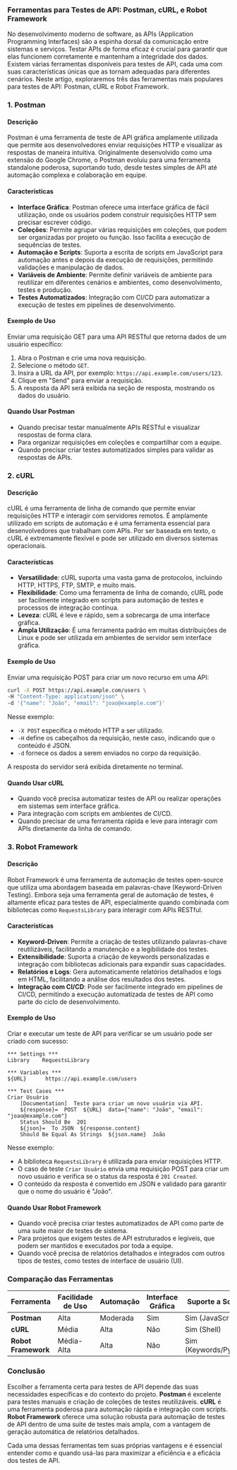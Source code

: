 ### Ferramentas para Testes de API: Postman, cURL, e Robot Framework

No desenvolvimento moderno de software, as APIs (Application Programming Interfaces) são a espinha dorsal da comunicação entre sistemas e serviços. Testar APIs de forma eficaz é crucial para garantir que elas funcionem corretamente e mantenham a integridade dos dados. Existem várias ferramentas disponíveis para testes de API, cada uma com suas características únicas que as tornam adequadas para diferentes cenários. Neste artigo, exploraremos três das ferramentas mais populares para testes de API: Postman, cURL e Robot Framework.

### **1. Postman**

#### **Descrição**

Postman é uma ferramenta de teste de API gráfica amplamente utilizada que permite aos desenvolvedores enviar requisições HTTP e visualizar as respostas de maneira intuitiva. Originalmente desenvolvido como uma extensão do Google Chrome, o Postman evoluiu para uma ferramenta standalone poderosa, suportando tudo, desde testes simples de API até automação complexa e colaboração em equipe.

#### **Características**

- **Interface Gráfica**: Postman oferece uma interface gráfica de fácil utilização, onde os usuários podem construir requisições HTTP sem precisar escrever código.
- **Coleções**: Permite agrupar várias requisições em coleções, que podem ser organizadas por projeto ou função. Isso facilita a execução de sequências de testes.
- **Automação e Scripts**: Suporta a escrita de scripts em JavaScript para automação antes e depois da execução de requisições, permitindo validações e manipulação de dados.
- **Variáveis de Ambiente**: Permite definir variáveis de ambiente para reutilizar em diferentes cenários e ambientes, como desenvolvimento, testes e produção.
- **Testes Automatizados**: Integração com CI/CD para automatizar a execução de testes em pipelines de desenvolvimento.

#### **Exemplo de Uso**

Enviar uma requisição GET para uma API RESTful que retorna dados de um usuário específico:

1. Abra o Postman e crie uma nova requisição.
2. Selecione o método `GET`.
3. Insira a URL da API, por exemplo: `https://api.example.com/users/123`.
4. Clique em "Send" para enviar a requisição.
5. A resposta da API será exibida na seção de resposta, mostrando os dados do usuário.

#### **Quando Usar Postman**

- Quando precisar testar manualmente APIs RESTful e visualizar respostas de forma clara.
- Para organizar requisições em coleções e compartilhar com a equipe.
- Quando precisar criar testes automatizados simples para validar as respostas de APIs.

### **2. cURL**

#### **Descrição**

cURL é uma ferramenta de linha de comando que permite enviar requisições HTTP e interagir com servidores remotos. É amplamente utilizado em scripts de automação e é uma ferramenta essencial para desenvolvedores que trabalham com APIs. Por ser baseada em texto, o cURL é extremamente flexível e pode ser utilizado em diversos sistemas operacionais.

#### **Características**

- **Versatilidade**: cURL suporta uma vasta gama de protocolos, incluindo HTTP, HTTPS, FTP, SMTP, e muito mais.
- **Flexibilidade**: Como uma ferramenta de linha de comando, cURL pode ser facilmente integrado em scripts para automação de testes e processos de integração contínua.
- **Leveza**: cURL é leve e rápido, sem a sobrecarga de uma interface gráfica.
- **Ampla Utilização**: É uma ferramenta padrão em muitas distribuições de Linux e pode ser utilizada em ambientes de servidor sem interface gráfica.

#### **Exemplo de Uso**

Enviar uma requisição POST para criar um novo recurso em uma API:

```bash
curl -X POST https://api.example.com/users \
-H "Content-Type: application/json" \
-d '{"name": "João", "email": "joao@example.com"}'
```

Nesse exemplo:

- `-X POST` especifica o método HTTP a ser utilizado.
- `-H` define os cabeçalhos da requisição, neste caso, indicando que o conteúdo é JSON.
- `-d` fornece os dados a serem enviados no corpo da requisição.

A resposta do servidor será exibida diretamente no terminal.

#### **Quando Usar cURL**

- Quando você precisa automatizar testes de API ou realizar operações em sistemas sem interface gráfica.
- Para integração com scripts em ambientes de CI/CD.
- Quando precisar de uma ferramenta rápida e leve para interagir com APIs diretamente da linha de comando.

### **3. Robot Framework**

#### **Descrição**

Robot Framework é uma ferramenta de automação de testes open-source que utiliza uma abordagem baseada em palavras-chave (Keyword-Driven Testing). Embora seja uma ferramenta geral de automação de testes, é altamente eficaz para testes de API, especialmente quando combinada com bibliotecas como `RequestsLibrary` para interagir com APIs RESTful.

#### **Características**

- **Keyword-Driven**: Permite a criação de testes utilizando palavras-chave reutilizáveis, facilitando a manutenção e a legibilidade dos testes.
- **Extensibilidade**: Suporta a criação de keywords personalizadas e integração com bibliotecas adicionais para expandir suas capacidades.
- **Relatórios e Logs**: Gera automaticamente relatórios detalhados e logs em HTML, facilitando a análise dos resultados dos testes.
- **Integração com CI/CD**: Pode ser facilmente integrado em pipelines de CI/CD, permitindo a execução automatizada de testes de API como parte do ciclo de desenvolvimento.

#### **Exemplo de Uso**

Criar e executar um teste de API para verificar se um usuário pode ser criado com sucesso:

```robot
*** Settings ***
Library    RequestsLibrary

*** Variables ***
${URL}      https://api.example.com/users

*** Test Cases ***
Criar Usuário
    [Documentation]  Teste para criar um novo usuário via API.
    ${response}=  POST  ${URL}  data={"name": "João", "email": "joao@example.com"}
    Status Should Be  201
    ${json}=  To JSON  ${response.content}
    Should Be Equal As Strings  ${json.name}  João
```

Nesse exemplo:

- A biblioteca `RequestsLibrary` é utilizada para enviar requisições HTTP.
- O caso de teste `Criar Usuário` envia uma requisição POST para criar um novo usuário e verifica se o status da resposta é `201 Created`.
- O conteúdo da resposta é convertido em JSON e validado para garantir que o nome do usuário é "João".

#### **Quando Usar Robot Framework**

- Quando você precisa criar testes automatizados de API como parte de uma suite maior de testes de sistema.
- Para projetos que exigem testes de API estruturados e legíveis, que podem ser mantidos e executados por toda a equipe.
- Quando você precisa de relatórios detalhados e integrados com outros tipos de testes, como testes de interface de usuário (UI).

### **Comparação das Ferramentas**

| Ferramenta      | Facilidade de Uso  | Automação | Interface Gráfica | Suporte a Scripts | Relatórios Detalhados |
|-----------------|--------------------|-----------|-------------------|-------------------|-----------------------|
| **Postman**     | Alta               | Moderada  | Sim               | Sim (JavaScript)  | Sim                   |
| **cURL**        | Média              | Alta      | Não               | Sim (Shell)       | Não                   |
| **Robot Framework** | Média-Alta        | Alta      | Não               | Sim (Keywords/Python) | Sim               |

### **Conclusão**

Escolher a ferramenta certa para testes de API depende das suas necessidades específicas e do contexto do projeto. **Postman** é excelente para testes manuais e criação de coleções de testes reutilizáveis. **cURL** é uma ferramenta poderosa para automação rápida e integração com scripts. **Robot Framework** oferece uma solução robusta para automação de testes de API dentro de uma suite de testes mais ampla, com a vantagem de geração automática de relatórios detalhados.

Cada uma dessas ferramentas tem suas próprias vantagens e é essencial entender como e quando usá-las para maximizar a eficiência e a eficácia dos testes de API.